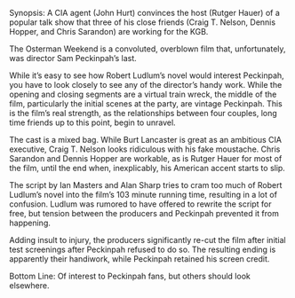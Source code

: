 Synopsis: A CIA agent (John Hurt) convinces the host (Rutger Hauer) of a popular talk show that three of his close friends (Craig T. Nelson, Dennis Hopper, and Chris Sarandon) are working for the KGB.

The Osterman Weekend is a convoluted, overblown film that, unfortunately, was director Sam Peckinpah’s last. 

While it’s easy to see how Robert Ludlum’s novel would interest Peckinpah, you have to look closely to see any of the director’s handy work.  While the opening and closing segments are a virtual train wreck, the middle of the film, particularly the initial scenes at the party, are vintage Peckinpah.  This is the film’s real strength, as the relationships between four couples, long time friends up to this point, begin to unravel. 

The cast is a mixed bag.  While Burt Lancaster is great as an ambitious CIA executive, Craig T. Nelson looks ridiculous with his fake moustache.  Chris Sarandon and Dennis Hopper are workable, as is Rutger Hauer for most of the film, until the end when, inexplicably, his American accent starts to slip.

The script by Ian Masters and Alan Sharp tries to cram too much of Robert Ludlum’s novel into the film’s 103 minute running time, resulting in a lot of confusion.  Ludlum was rumored to have offered to rewrite the script for free, but tension between the producers and Peckinpah prevented it from happening.

Adding insult to injury, the producers significantly re-cut the film after initial test screenings after Peckinpah refused to do so.  The resulting ending is apparently their handiwork, while Peckinpah retained his screen credit.

Bottom Line: Of interest to Peckinpah fans, but others should look elsewhere.

